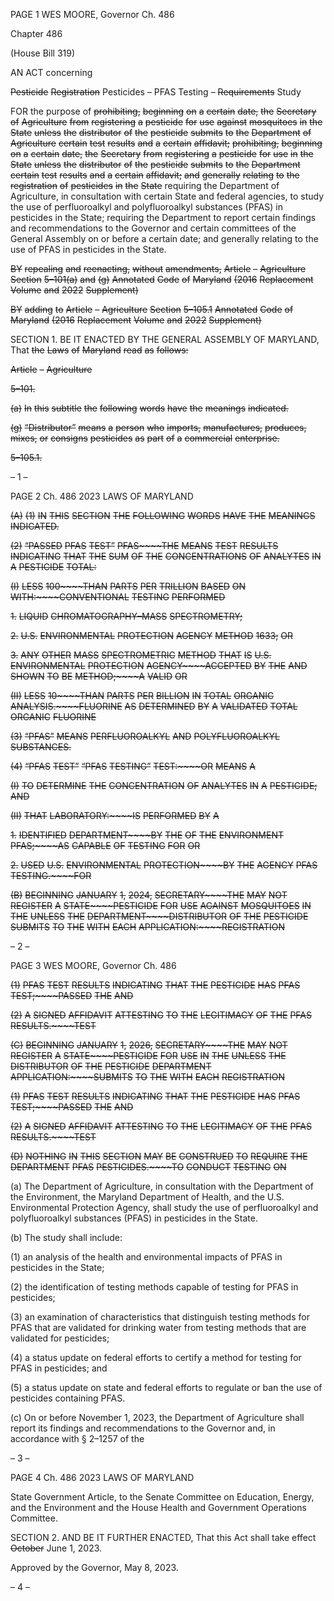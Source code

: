 PAGE 1
WES MOORE, Governor Ch. 486

Chapter 486

(House Bill 319)

AN ACT concerning

~~Pesticide~~ ~~Registration~~ Pesticides – PFAS Testing – ~~Requirements~~ Study

FOR the purpose of ~~prohibiting,~~ ~~beginning~~ ~~on~~ ~~a~~ ~~certain~~ ~~date,~~ ~~the~~ ~~Secretary~~ ~~of~~ ~~Agriculture~~
~~from~~ ~~registering~~ ~~a~~ ~~pesticide~~ ~~for~~ ~~use~~ ~~against~~ ~~mosquitoes~~ ~~in~~ ~~the~~ ~~State~~ ~~unless~~ ~~the~~
~~distributor~~ ~~of~~ ~~the~~ ~~pesticide~~ ~~submits~~ ~~to~~ ~~the~~ ~~Department~~ ~~of~~ ~~Agriculture~~ ~~certain~~ ~~test~~
~~results~~ ~~and~~ ~~a~~ ~~certain~~ ~~affidavit;~~ ~~prohibiting,~~ ~~beginning~~ ~~on~~ ~~a~~ ~~certain~~ ~~date,~~ ~~the~~ ~~Secretary~~
~~from~~ ~~registering~~ ~~a~~ ~~pesticide~~ ~~for~~ ~~use~~ ~~in~~ ~~the~~ ~~State~~ ~~unless~~ ~~the~~ ~~distributor~~ ~~of~~ ~~the~~ ~~pesticide~~
~~submits~~ ~~to~~ ~~the~~ ~~Department~~ ~~certain~~ ~~test~~ ~~results~~ ~~and~~ ~~a~~ ~~certain~~ ~~affidavit;~~ ~~and~~ ~~generally~~
~~relating~~ ~~to~~ ~~the~~ ~~registration~~ ~~of~~ ~~pesticides~~ ~~in~~ ~~the~~ ~~State~~ requiring the Department of
Agriculture, in consultation with certain State and federal agencies, to study the use
of perfluoroalkyl and polyfluoroalkyl substances (PFAS) in pesticides in the State;
requiring the Department to report certain findings and recommendations to the
Governor and certain committees of the General Assembly on or before a certain
date; and generally relating to the use of PFAS in pesticides in the State.

~~BY~~ ~~repealing~~ ~~and~~ ~~reenacting,~~ ~~without~~ ~~amendments,~~
~~Article~~ ~~–~~ ~~Agriculture~~
~~Section~~ ~~5–101(a)~~ ~~and~~ ~~(g)~~
~~Annotated~~ ~~Code~~ ~~of~~ ~~Maryland~~
~~(2016~~ ~~Replacement~~ ~~Volume~~ ~~and~~ ~~2022~~ ~~Supplement)~~

~~BY~~ ~~adding~~ ~~to~~
~~Article~~ ~~–~~ ~~Agriculture~~
~~Section~~ ~~5–105.1~~
~~Annotated~~ ~~Code~~ ~~of~~ ~~Maryland~~
~~(2016~~ ~~Replacement~~ ~~Volume~~ ~~and~~ ~~2022~~ ~~Supplement)~~

SECTION 1. BE IT ENACTED BY THE GENERAL ASSEMBLY OF MARYLAND,
That ~~the~~ ~~Laws~~ ~~of~~ ~~Maryland~~ ~~read~~ ~~as~~ ~~follows:~~

~~Article~~ ~~–~~ ~~Agriculture~~

~~5–101.~~

~~(a)~~ ~~In~~ ~~this~~ ~~subtitle~~ ~~the~~ ~~following~~ ~~words~~ ~~have~~ ~~the~~ ~~meanings~~ ~~indicated.~~

~~(g)~~ ~~“Distributor”~~ ~~means~~ ~~a~~ ~~person~~ ~~who~~ ~~imports,~~ ~~manufactures,~~ ~~produces,~~ ~~mixes,~~ ~~or~~
~~consigns~~ ~~pesticides~~ ~~as~~ ~~part~~ ~~of~~ ~~a~~ ~~commercial~~ ~~enterprise.~~

~~5–105.1.~~

– 1 –

PAGE 2
Ch. 486 2023 LAWS OF MARYLAND

~~(A)~~ ~~(1)~~ ~~IN~~ ~~THIS~~ ~~SECTION~~ ~~THE~~ ~~FOLLOWING~~ ~~WORDS~~ ~~HAVE~~ ~~THE~~ ~~MEANINGS~~
~~INDICATED.~~

~~(2)~~ ~~“PASSED~~ ~~PFAS~~ ~~TEST”~~ ~~PFAS~~~~THE~~ ~~MEANS~~ ~~TEST~~ ~~RESULTS~~
~~INDICATING~~ ~~THAT~~ ~~THE~~ ~~SUM~~ ~~OF~~ ~~THE~~ ~~CONCENTRATIONS~~ ~~OF~~ ~~ANALYTES~~ ~~IN~~ ~~A~~ ~~PESTICIDE~~
~~TOTAL:~~

~~(I)~~ ~~LESS~~ ~~100~~~~THAN~~ ~~PARTS~~ ~~PER~~ ~~TRILLION~~ ~~BASED~~ ~~ON~~
~~WITH:~~~~CONVENTIONAL~~ ~~TESTING~~ ~~PERFORMED~~

~~1.~~ ~~LIQUID~~ ~~CHROMATOGRAPHY–MASS~~ ~~SPECTROMETRY;~~

~~2.~~ ~~U.S.~~ ~~ENVIRONMENTAL~~ ~~PROTECTION~~ ~~AGENCY~~
~~METHOD~~ ~~1633;~~ ~~OR~~

~~3.~~ ~~ANY~~ ~~OTHER~~ ~~MASS~~ ~~SPECTROMETRIC~~ ~~METHOD~~ ~~THAT~~ ~~IS~~
~~U.S.~~ ~~ENVIRONMENTAL~~ ~~PROTECTION~~ ~~AGENCY~~~~ACCEPTED~~ ~~BY~~ ~~THE~~ ~~AND~~ ~~SHOWN~~ ~~TO~~ ~~BE~~
~~METHOD;~~~~A~~ ~~VALID~~ ~~OR~~

~~(II)~~ ~~LESS~~ ~~10~~~~THAN~~ ~~PARTS~~ ~~PER~~ ~~BILLION~~ ~~IN~~ ~~TOTAL~~ ~~ORGANIC~~
~~ANALYSIS.~~~~FLUORINE~~ ~~AS~~ ~~DETERMINED~~ ~~BY~~ ~~A~~ ~~VALIDATED~~ ~~TOTAL~~ ~~ORGANIC~~ ~~FLUORINE~~

~~(3)~~ ~~“PFAS”~~ ~~MEANS~~ ~~PERFLUOROALKYL~~ ~~AND~~ ~~POLYFLUOROALKYL~~
~~SUBSTANCES.~~

~~(4)~~ ~~“PFAS~~ ~~TEST”~~ ~~“PFAS~~ ~~TESTING”~~ ~~TEST:~~~~OR~~ ~~MEANS~~ ~~A~~

~~(I)~~ ~~TO~~ ~~DETERMINE~~ ~~THE~~ ~~CONCENTRATION~~ ~~OF~~ ~~ANALYTES~~ ~~IN~~ ~~A~~
~~PESTICIDE;~~ ~~AND~~

~~(II)~~ ~~THAT~~ ~~LABORATORY:~~~~IS~~ ~~PERFORMED~~ ~~BY~~ ~~A~~

~~1.~~ ~~IDENTIFIED~~ ~~DEPARTMENT~~~~BY~~ ~~THE~~ ~~OF~~ ~~THE~~
~~ENVIRONMENT~~ ~~PFAS;~~~~AS~~ ~~CAPABLE~~ ~~OF~~ ~~TESTING~~ ~~FOR~~ ~~OR~~

~~2.~~ ~~USED~~ ~~U.S.~~ ~~ENVIRONMENTAL~~ ~~PROTECTION~~~~BY~~ ~~THE~~
~~AGENCY~~ ~~PFAS~~ ~~TESTING.~~~~FOR~~

~~(B)~~ ~~BEGINNING~~ ~~JANUARY~~ ~~1,~~ ~~2024,~~ ~~SECRETARY~~~~THE~~ ~~MAY~~ ~~NOT~~ ~~REGISTER~~ ~~A~~
~~STATE~~~~PESTICIDE~~ ~~FOR~~ ~~USE~~ ~~AGAINST~~ ~~MOSQUITOES~~ ~~IN~~ ~~THE~~ ~~UNLESS~~ ~~THE~~
~~DEPARTMENT~~~~DISTRIBUTOR~~ ~~OF~~ ~~THE~~ ~~PESTICIDE~~ ~~SUBMITS~~ ~~TO~~ ~~THE~~ ~~WITH~~ ~~EACH~~
~~APPLICATION:~~~~REGISTRATION~~

– 2 –

PAGE 3
WES MOORE, Governor Ch. 486

~~(1)~~ ~~PFAS~~ ~~TEST~~ ~~RESULTS~~ ~~INDICATING~~ ~~THAT~~ ~~THE~~ ~~PESTICIDE~~ ~~HAS~~
~~PFAS~~ ~~TEST;~~~~PASSED~~ ~~THE~~ ~~AND~~

~~(2)~~ ~~A~~ ~~SIGNED~~ ~~AFFIDAVIT~~ ~~ATTESTING~~ ~~TO~~ ~~THE~~ ~~LEGITIMACY~~ ~~OF~~ ~~THE~~
~~PFAS~~ ~~RESULTS.~~~~TEST~~

~~(C)~~ ~~BEGINNING~~ ~~JANUARY~~ ~~1,~~ ~~2026,~~ ~~SECRETARY~~~~THE~~ ~~MAY~~ ~~NOT~~ ~~REGISTER~~ ~~A~~
~~STATE~~~~PESTICIDE~~ ~~FOR~~ ~~USE~~ ~~IN~~ ~~THE~~ ~~UNLESS~~ ~~THE~~ ~~DISTRIBUTOR~~ ~~OF~~ ~~THE~~ ~~PESTICIDE~~
~~DEPARTMENT~~ ~~APPLICATION:~~~~SUBMITS~~ ~~TO~~ ~~THE~~ ~~WITH~~ ~~EACH~~ ~~REGISTRATION~~

~~(1)~~ ~~PFAS~~ ~~TEST~~ ~~RESULTS~~ ~~INDICATING~~ ~~THAT~~ ~~THE~~ ~~PESTICIDE~~ ~~HAS~~
~~PFAS~~ ~~TEST;~~~~PASSED~~ ~~THE~~ ~~AND~~

~~(2)~~ ~~A~~ ~~SIGNED~~ ~~AFFIDAVIT~~ ~~ATTESTING~~ ~~TO~~ ~~THE~~ ~~LEGITIMACY~~ ~~OF~~ ~~THE~~
~~PFAS~~ ~~RESULTS.~~~~TEST~~

~~(D)~~ ~~NOTHING~~ ~~IN~~ ~~THIS~~ ~~SECTION~~ ~~MAY~~ ~~BE~~ ~~CONSTRUED~~ ~~TO~~ ~~REQUIRE~~ ~~THE~~
~~DEPARTMENT~~ ~~PFAS~~ ~~PESTICIDES.~~~~TO~~ ~~CONDUCT~~ ~~TESTING~~ ~~ON~~

(a) The Department of Agriculture, in consultation with the Department of the
Environment, the Maryland Department of Health, and the U.S. Environmental Protection
Agency, shall study the use of perfluoroalkyl and polyfluoroalkyl substances (PFAS) in
pesticides in the State.

(b) The study shall include:

(1) an analysis of the health and environmental impacts of PFAS in
pesticides in the State;

(2) the identification of testing methods capable of testing for PFAS in
pesticides;

(3) an examination of characteristics that distinguish testing methods for
PFAS that are validated for drinking water from testing methods that are validated for
pesticides;

(4) a status update on federal efforts to certify a method for testing for
PFAS in pesticides; and

(5) a status update on state and federal efforts to regulate or ban the use
of pesticides containing PFAS.

(c) On or before November 1, 2023, the Department of Agriculture shall report its
findings and recommendations to the Governor and, in accordance with § 2–1257 of the

– 3 –

PAGE 4
Ch. 486 2023 LAWS OF MARYLAND

State Government Article, to the Senate Committee on Education, Energy, and the
Environment and the House Health and Government Operations Committee.

SECTION 2. AND BE IT FURTHER ENACTED, That this Act shall take effect
~~October~~ June 1, 2023.

Approved by the Governor, May 8, 2023.

– 4 –